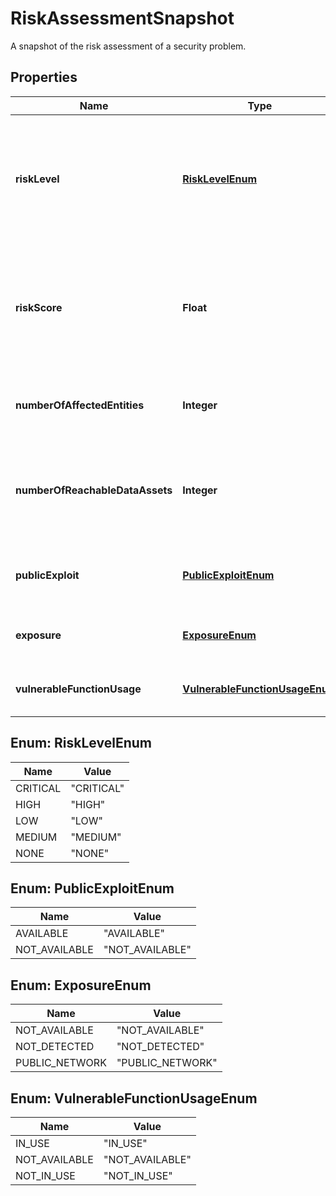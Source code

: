 

# RiskAssessmentSnapshot

A snapshot of the risk assessment of a security problem.

## Properties

| Name | Type | Description | Notes |
|------------ | ------------- | ------------- | -------------|
|**riskLevel** | [**RiskLevelEnum**](#RiskLevelEnum) | The Davis risk level.    It is calculated by Dynatrace on the basis of CVSS score. |  [optional] [readonly] |
|**riskScore** | **Float** | The Davis risk score (1-10).    It is calculated by Dynatrace on the basis of CVSS score. |  [optional] [readonly] |
|**numberOfAffectedEntities** | **Integer** | The number of currently affected entities. |  [optional] [readonly] |
|**numberOfReachableDataAssets** | **Integer** | The number of data assets that are currently reachable by affected entities. |  [optional] [readonly] |
|**publicExploit** | [**PublicExploitEnum**](#PublicExploitEnum) | The availability status of public exploits. |  [optional] [readonly] |
|**exposure** | [**ExposureEnum**](#ExposureEnum) | The level of exposure of affected entities. |  [optional] [readonly] |
|**vulnerableFunctionUsage** | [**VulnerableFunctionUsageEnum**](#VulnerableFunctionUsageEnum) | The state of vulnerable code execution. |  [optional] [readonly] |



## Enum: RiskLevelEnum

| Name | Value |
|---- | -----|
| CRITICAL | &quot;CRITICAL&quot; |
| HIGH | &quot;HIGH&quot; |
| LOW | &quot;LOW&quot; |
| MEDIUM | &quot;MEDIUM&quot; |
| NONE | &quot;NONE&quot; |



## Enum: PublicExploitEnum

| Name | Value |
|---- | -----|
| AVAILABLE | &quot;AVAILABLE&quot; |
| NOT_AVAILABLE | &quot;NOT_AVAILABLE&quot; |



## Enum: ExposureEnum

| Name | Value |
|---- | -----|
| NOT_AVAILABLE | &quot;NOT_AVAILABLE&quot; |
| NOT_DETECTED | &quot;NOT_DETECTED&quot; |
| PUBLIC_NETWORK | &quot;PUBLIC_NETWORK&quot; |



## Enum: VulnerableFunctionUsageEnum

| Name | Value |
|---- | -----|
| IN_USE | &quot;IN_USE&quot; |
| NOT_AVAILABLE | &quot;NOT_AVAILABLE&quot; |
| NOT_IN_USE | &quot;NOT_IN_USE&quot; |




